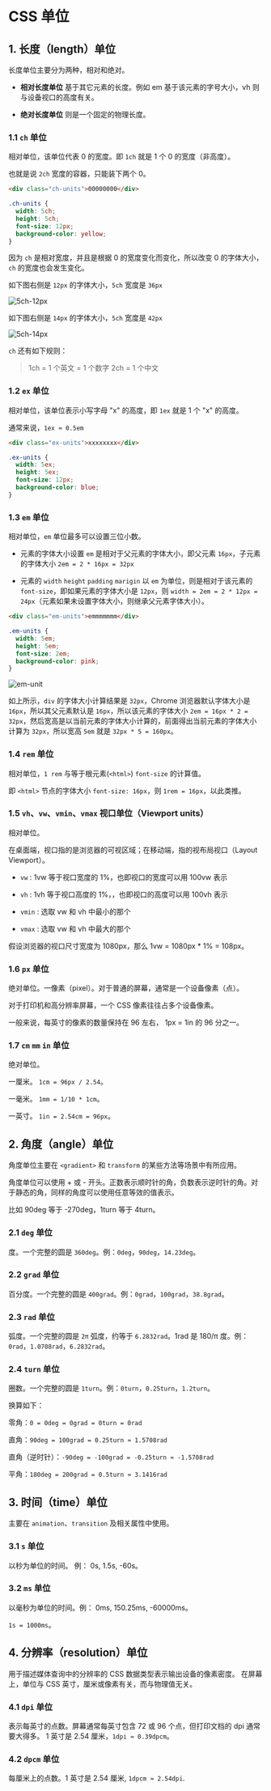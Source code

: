 # CSS 单位

## 1. 长度（length）单位

长度单位主要分为两种，相对和绝对。

- **相对长度单位** 基于其它元素的长度。例如 em 基于该元素的字号大小，vh 则与设备视口的高度有关。

- **绝对长度单位** 则是一个固定的物理长度。

### 1.1 `ch` 单位

相对单位，该单位代表 0 的宽度。即 `1ch` 就是 1 个 0 的宽度（非高度）。

也就是说 `2ch` 宽度的容器，只能装下两个 0。

```html
<div class="ch-units">00000000</div>
```

```css
.ch-units {
  width: 5ch;
  height: 5ch;
  font-size: 12px;
  background-color: yellow;
}
```

因为 `ch` 是相对宽度，并且是根据 0 的宽度变化而变化，所以改变 0 的字体大小，`ch` 的宽度也会发生变化。

如下图右侧是 `12px` 的字体大小，`5ch` 宽度是 `36px`

![5ch-12px](../assets/units-5ch-12px.png)

如下图右侧是 `14px` 的字体大小，`5ch` 宽度是 `42px`

![5ch-14px](../assets/units-5ch-14px.png)

`ch` 还有如下规则：

> 1ch = 1 个英文 = 1 个数字 2ch = 1 个中文

### 1.2 `ex` 单位

相对单位，该单位表示小写字母 "x" 的高度，即 `1ex` 就是 1 个 "x" 的高度。

通常来说，`1ex ≈ 0.5em`

```html
<div class="ex-units">xxxxxxxx</div>
```

```css
.ex-units {
  width: 5ex;
  height: 5ex;
  font-size: 12px;
  background-color: blue;
}
```

### 1.3 `em` 单位

相对单位，`em` 单位最多可以设置三位小数。

- 元素的字体大小设置 `em` 是相对于父元素的字体大小，即父元素 `16px`，子元素的字体大小 `2em = 2 * 16px = 32px`

- 元素的 `width` `height` `padding` `marigin` 以 `em` 为单位，则是相对于该元素的 `font-size`，即如果元素的字体大小是 `12px`，则 `width = 2em = 2 * 12px = 24px`（元素如果未设置字体大小，则继承父元素字体大小）。

```html
<div class="em-units">emmmmmmm</div>
```

```css
.em-units {
  width: 5em;
  height: 5em;
  font-size: 2em;
  background-color: pink;
}
```

![em-unit](../assets/em-unit.png)

如上所示，`div` 的字体大小计算结果是 `32px`，Chrome 浏览器默认字体大小是 `16px`，所以其父元素默认是 `16px`，所以该元素的字体大小 `2em = 16px * 2 = 32px`，然后宽高是以当前元素的字体大小计算的，前面得出当前元素的字体大小计算为 `32px`，所以宽高 `5em` 就是 `32px * 5 = 160px`。

### 1.4 `rem` 单位

相对单位，`1 rem` 与等于根元素(`<html>`) `font-size` 的计算值。

即 `<html>` 节点的字体大小 `font-size: 16px`，则 `1rem = 16px`，以此类推。

### 1.5 `vh`、`vw`、`vmin`、`vmax` 视口单位（Viewport units）

相对单位。

在桌面端，视口指的是浏览器的可视区域；在移动端，指的视布局视口（Layout Viewport）。

- `vw` : 1vw 等于视口宽度的 1%，也即视口的宽度可以用 100vw 表示

- `vh` : 1vh 等于视口高度的 1%，，也即视口的高度可以用 100vh 表示

- `vmin` : 选取 vw 和 vh 中最小的那个

- `vmax` : 选取 vw 和 vh 中最大的那个

假设浏览器的视口尺寸宽度为 1080px，那么 1vw = 1080px \* 1% = 108px。

### 1.6 `px` 单位

绝对单位。一像素（pixel）。对于普通的屏幕，通常是一个设备像素（点）。

对于打印机和高分辨率屏幕，一个 CSS 像素往往占多个设备像素。

一般来说，每英寸的像素的数量保持在 96 左右， 1px = 1in 的 96 分之一。

### 1.7 `cm` `mm` `in` 单位

绝对单位。

一厘米。 `1cm = 96px / 2.54`。

一毫米。 `1mm = 1/10 * 1cm`。

一英寸。 `1in = 2.54cm = 96px`。

## 2. 角度（angle）单位

角度单位主要在 `<gradient>` 和 `transform` 的某些方法等场景中有所应用。

角度单位可以使用 + 或 - 开头。正数表示顺时针的角，负数表示逆时针的角。对于静态的角，同样的角度可以使用任意等效的值表示。

比如 90deg 等于 -270deg，1turn 等于 4turn。

### 2.1 `deg` 单位

度。一个完整的圆是 `360deg`。例：`0deg`，`90deg`，`14.23deg`。

### 2.2 `grad` 单位

百分度。一个完整的圆是 `400grad`。例：`0grad`，`100grad`，`38.8grad`。

### 2.3 `rad` 单位

弧度。一个完整的圆是 `2π` 弧度，约等于 `6.2832rad`。1rad 是 180/π 度。例：`0rad`，`1.0708rad`，`6.2832rad`。

### 2.4 `turn` 单位

圈数。一个完整的圆是 `1turn`。例：`0turn`，`0.25turn`，`1.2turn`。

换算如下：

零角：`0 = 0deg = 0grad = 0turn = 0rad`

直角：`90deg = 100grad = 0.25turn ≈ 1.5708rad`

直角（逆时针）：`-90deg = -100grad = -0.25turn ≈ -1.5708rad`

平角：`180deg = 200grad = 0.5turn ≈ 3.1416rad`

## 3. 时间（time）单位

主要在 `animation`、`transition` 及相关属性中使用。

### 3.1 `s` 单位

以秒为单位的时间。 例： 0s, 1.5s, -60s。

### 3.2 `ms` 单位

以毫秒为单位的时间。例： 0ms, 150.25ms, -60000ms。

`1s = 1000ms`。

## 4. 分辨率（resolution）单位

用于描述媒体查询中的分辨率的 CSS 数据类型表示输出设备的像素密度。 在屏幕上，单位与 CSS 英寸，厘米或像素有关，而与物理值无关。

### 4.1 `dpi` 单位

表示每英寸的点数。屏幕通常每英寸包含 72 或 96 个点，但打印文档的 dpi 通常要大得多。 1 英寸是 2.54 厘米，`1dpi ≈ 0.39dpcm`。

### 4.2 `dpcm` 单位

每厘米上的点数。1 英寸是 2.54 厘米, `1dpcm ≈ 2.54dpi`.
